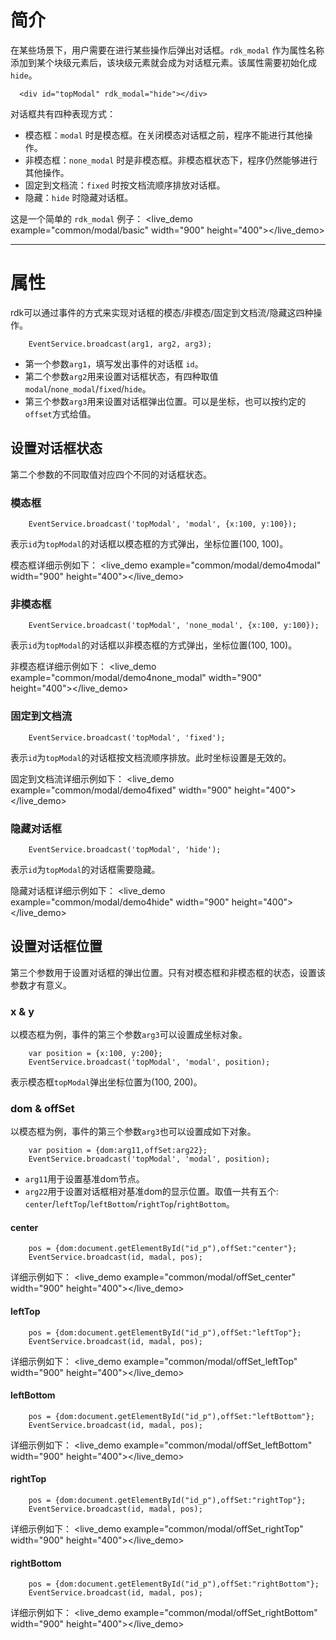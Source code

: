 
# 简介 #

在某些场景下，用户需要在进行某些操作后弹出对话框。`rdk_modal` 作为属性名称添加到某个块级元素后，该块级元素就会成为对话框元素。该属性需要初始化成 `hide`。

	  <div id="topModal" rdk_modal="hide"></div>

对话框共有四种表现方式：

- 模态框：`modal` 时是模态框。在关闭模态对话框之前，程序不能进行其他操作。
- 非模态框：`none_modal` 时是非模态框。非模态框状态下，程序仍然能够进行其他操作。
- 固定到文档流：`fixed` 时按文档流顺序排放对话框。
- 隐藏：`hide` 时隐藏对话框。


这是一个简单的 `rdk_modal` 例子：
<live_demo example="common/modal/basic" width="900" height="400"></live_demo>


---
# 属性 #

rdk可以通过事件的方式来实现对话框的模态/非模态/固定到文档流/隐藏这四种操作。

		EventService.broadcast(arg1, arg2, arg3);

- 第一个参数`arg1`，填写发出事件的对话框 `id`。
- 第二个参数`arg2`用来设置对话框状态，有四种取值`modal`/`none_modal`/`fixed`/`hide`。
- 第三个参数`arg3`用来设置对话框弹出位置。可以是坐标，也可以按约定的`offset`方式给值。

## 设置对话框状态 ##

第二个参数的不同取值对应四个不同的对话框状态。

### 模态框 ###

		EventService.broadcast('topModal', 'modal', {x:100, y:100});

表示`id`为`topModal`的对话框以模态框的方式弹出，坐标位置(100, 100)。

模态框详细示例如下：
<live_demo example="common/modal/demo4modal" width="900" height="400"></live_demo>

### 非模态框 ###

		EventService.broadcast('topModal', 'none_modal', {x:100, y:100});

表示`id`为`topModal`的对话框以非模态框的方式弹出，坐标位置(100, 100)。

非模态框详细示例如下：
<live_demo example="common/modal/demo4none_modal" width="900" height="400"></live_demo>

### 固定到文档流 ###

		EventService.broadcast('topModal', 'fixed');

表示`id`为`topModal`的对话框按文档流顺序排放。此时坐标设置是无效的。

固定到文档流详细示例如下：
<live_demo example="common/modal/demo4fixed" width="900" height="400"></live_demo>

### 隐藏对话框 ###

		EventService.broadcast('topModal', 'hide');
表示`id`为`topModal`的对话框需要隐藏。

隐藏对话框详细示例如下：
<live_demo example="common/modal/demo4hide" width="900" height="400"></live_demo>

## 设置对话框位置 ##
第三个参数用于设置对话框的弹出位置。只有对模态框和非模态框的状态，设置该参数才有意义。

### x & y ###
以模态框为例，事件的第三个参数`arg3`可以设置成坐标对象。

		var position = {x:100, y:200};
		EventService.broadcast('topModal', 'modal', position);

表示模态框`topModal`弹出坐标位置为(100, 200)。

### dom & offSet ###
以模态框为例，事件的第三个参数`arg3`也可以设置成如下对象。

		var position = {dom:arg11,offSet:arg22};
		EventService.broadcast('topModal', 'modal', position);

- `arg11`用于设置基准dom节点。
- `arg22`用于设置对话框相对基准dom的显示位置。取值一共有五个: `center`/`leftTop`/`leftBottom`/`rightTop`/`rightBottom`。

#### center ####

		pos = {dom:document.getElementById("id_p"),offSet:"center"};
    	EventService.broadcast(id, madal, pos);

详细示例如下：
<live_demo example="common/modal/offSet_center" width="900" height="400"></live_demo>

#### leftTop ####

		pos = {dom:document.getElementById("id_p"),offSet:"leftTop"};
    	EventService.broadcast(id, madal, pos);

详细示例如下：
<live_demo example="common/modal/offSet_leftTop" width="900" height="400"></live_demo>

#### leftBottom ####

		pos = {dom:document.getElementById("id_p"),offSet:"leftBottom"};
    	EventService.broadcast(id, madal, pos);

详细示例如下：
<live_demo example="common/modal/offSet_leftBottom" width="900" height="400"></live_demo>

#### rightTop ####

		pos = {dom:document.getElementById("id_p"),offSet:"rightTop"};
    	EventService.broadcast(id, madal, pos);

详细示例如下：
<live_demo example="common/modal/offSet_rightTop" width="900" height="400"></live_demo>

#### rightBottom ####

		pos = {dom:document.getElementById("id_p"),offSet:"rightBottom"};
    	EventService.broadcast(id, madal, pos);

详细示例如下：
<live_demo example="common/modal/offSet_rightBottom" width="900" height="400"></live_demo>


